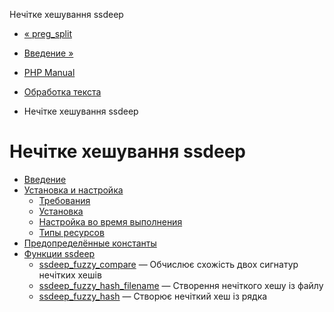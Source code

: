 Нечітке хешування ssdeep

-   [« preg\_split](function.preg-split.html)
    
-   [Введение »](intro.ssdeep.html)
    
-   [PHP Manual](index.html)
    
-   [Обработка текста](refs.basic.text.html)
    
-   Нечітке хешування ssdeep
    

# Нечітке хешування ssdeep

-   [Введение](intro.ssdeep.html)
-   [Установка и настройка](ssdeep.setup.html)
    -   [Требования](ssdeep.requirements.html)
    -   [Установка](ssdeep.installation.html)
    -   [Настройка во время выполнения](ssdeep.configuration.html)
    -   [Типы ресурсов](ssdeep.resources.html)
-   [Предопределённые константы](ssdeep.constants.html)
-   [Функции ssdeep](ref.ssdeep.html)
    -   [ssdeep\_fuzzy\_compare](function.ssdeep-fuzzy-compare.html) — Обчислює схожість двох сигнатур нечітких хешів
    -   [ssdeep\_fuzzy\_hash\_filename](function.ssdeep-fuzzy-hash-filename.html) — Створення нечіткого хешу із файлу
    -   [ssdeep\_fuzzy\_hash](function.ssdeep-fuzzy-hash.html) — Створює нечіткий хеш із рядка